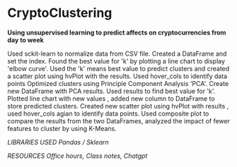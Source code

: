 # CryptoClustering

**Using unsupervised learning to predict affects on 
cryptocurrencies from day to week**

Used sckit-learn to normalize data from CSV file. Created a DataFrame and set the index. Found the best value for 'k' by plotting a line chart to display 'elbow curve'. Used the 'k' means best value to predict clusters and created a scatter plot using hvPlot with the results. Used hover_cols to identify data points
  Optimized clusters using Principle Component Analysis 'PCA'. Create  new DataFrame with PCA results. Used results to find best value for 'k'. Plotted line chart with new values , added new column to DataFrame to store predicted clusters. Created new scatter plot using hvPlot with results , used hover_cols agian to identify data points.
  Used composite plot to compare the results from the two DataFrames, analyzed the impact of fewer features to cluster by using K-Means.

*LIBRARIES USED*
*Pandas / Sklearn*

*RESOURCES*
*Office hours, Class notes, Chatgpt*
